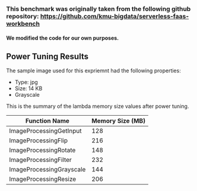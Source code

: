 ### This benchmark was originally taken from the following github repository: https://github.com/kmu-bigdata/serverless-faas-workbench

#### We modified the code for our own purposes.

## Power Tuning Results 

The sample image used for this expriemnt had the following properties:
- Type: jpg
- Size: 14 KB
- Grayscale

This is the summary of the lambda memory size values after power tuning. 

| Function Name            | Memory Size (MB) |
|--------------------------|------------------|
| ImageProcessingGetInput  | 128              |
| ImageProcessingFlip      | 216              |
| ImageProcessingRotate    | 148              |
| ImageProcessingFilter    | 232              |
| ImageProcessingGrayscale | 144              |
| ImageProcessingResize    | 206              |


